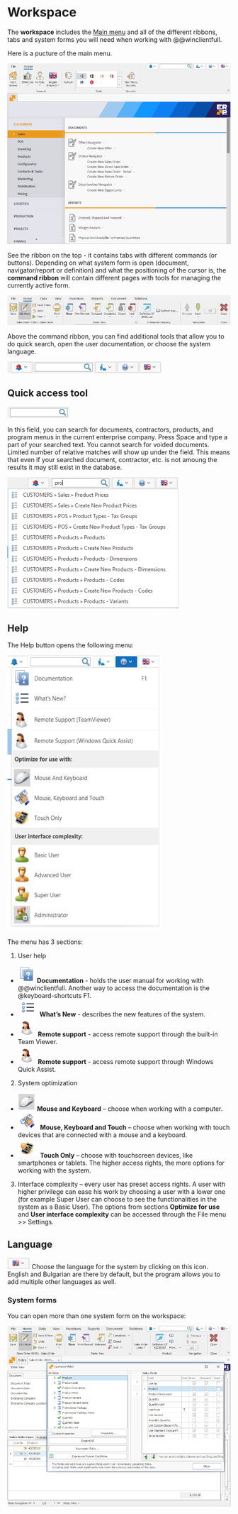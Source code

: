 # Workspace

The <b>workspace</b> includes the [Main menu](https://docs.erp.net/winclient/introduction/workspace/main-menu.html) and all of the different ribbons, tabs and system forms you will need when working with @@winclientfull.

Here is a pucture of the main menu.

![The Dashboard](pictures/dashboard.png)

See the ribbon on the top - it contains tabs with different commands (or buttons). Depending on what system form is open (document, navigator/report or definition) and what the positioning of the cursor is, the <b>command ribbon</b> will contain different pages with tools for managing the currently active form.
 
![Command Ribbon](pictures/dashboard-ribbon.png) 
 
Above the command ribbon, you can find additional tools that allow you to do quick search, open the user documentation, or choose the system language. 

![Search](pictures/dashboard-search.png)

## Quick access tool

![Quick access tool](pictures/quick-access-tool.png)
 
In this field, you can search for documents, contractors, products, and program menus in the current enterprise company. Press Space and type a part of your searched text. You cannot search for voided documents. Limited number of relative matches will show up under the field. This means that even if your searched document, contractor, etc. is not amoung the results it may still exist in the database.
 
![Products search](pictures/products-search.png)
 
## Help

The Help button opens the following menu:

![Help menu](pictures/help-menu.png)

The menu has 3 sections:

1. User help
- ![Documentation icon](pictures/documentation-icon.png) <b>Documentation</b> - holds the user manual for working with @@winclientfull. Another way to access the documentation is the @keyboard-shortcuts F1.
- ![What's new icon](pictures/what's-new-icon.png) <b>What’s New</b> - describes the new features of the system.
- ![Remote Support (Team Viewer) icon](pictures/remote-support-icon.png) <b>Remote support</b> - access remote support through the built-in Team Viewer.
- ![Remote Support (Windows Quick Assist) icon](pictures/remote-support-icon.png) <b>Remote support</b> - access remote support through Windows Quick Assist.

2. System optimization
- ![Mouse and Keyboard](pictures/mouse-and-keyboard.png) <b>Mouse and Keyboard</b> – choose when working with a computer.
- ![Mouse, Keyboard and Touch](pictures/mouse-keyboard-and-touch.png) <b>Mouse, Keyboard and Touch</b> – choose when working with touch devices that are connected with a mouse and a keyboard.
- ![Touch Only](pictures/touch-only.png) <b>Touch Only</b> – choose with touchscreen devices, like smartphones or tablets. The higher access rights, the more options for working with the system.  

3. Interface complexity – every user has preset access rights. A user with higher privilege can ease his work by choosing a user with a lower one (for example Super User can choose to see the functionalities in the system as a Basic User). The options from sections <b>Optimize for use</b> and <b>User interface complexity</b> can be accessed through the File menu >> Settings.

## Language

![Language icon](pictures/language.png) Choose the language for the system by clicking on this icon.
English and Bulgarian are there by default, but the program allows you to add multiple other languages as well.

### System forms

You can open more than one system form on the workspace:

![System forms](pictures/system-forms.png)
